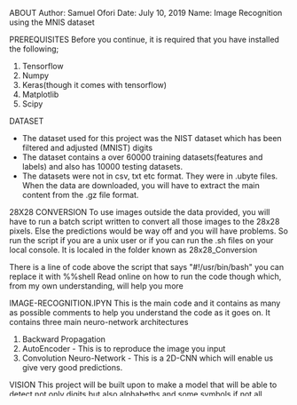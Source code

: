 ABOUT 
Author: Samuel Ofori
Date: July 10, 2019
Name: Image Recognition using the MNIS dataset


PREREQUISITES
Before you continue, it is required that you have installed the following;
1. Tensorflow 
2. Numpy
3. Keras(though it comes with tensorflow)
4. Matplotlib
5. Scipy


DATASET
*  The dataset used for this project was the NIST dataset which has been filtered and adjusted (MNIST) digits
*  The dataset contains a over 60000 training datasets(features and labels) and also has 10000 testing datasets.
*  The datasets were not in csv, txt etc format. They were in .ubyte files. When the data are downloaded, you will
   have to extract the main content from the .gz file format.
	


28X28 CONVERSION
To use images outside the data provided, you will have to run a batch script written to convert all those images to the 
28x28 pixels. Else the predictions would be way off and you will have problems.
So run the script if you are a unix user or if you can run the .sh files on your local console.
It is localed in the folder known as 28x28_Conversion

There is a line of code above the script that says "#!/usr/bin/bash" you can replace it with %%shell
Read online on how to run the code though which, from my own understanding, will help you more


IMAGE-RECOGNITION.IPYN
This is the main code and it contains as many as possible comments to help you understand the code as it goes on.
It contains three main neuro-network architectures
1. Backward Propagation
2. AutoEncoder  - This is to reproduce the image you input
3. Convolution Neuro-Network  - This is a 2D-CNN which will enable us give very good predictions.


VISION
This project will be built upon to make a model that will be able to detect
not only digits but also alphabeths and some symbols if not all.



